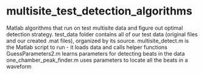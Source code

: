 # multisite_test_detection_algorithms
Matlab algorithms that run on test multisite data and figure out optimal detection strategy. 
test_data folder contains all of our test data (original files and our created .mat files), organized by its source. 
multisite_detect.m is the Matlab script to run - it loads data and calls helper functions
GuessParameters2.m learns parameters for detecting beats in the data
one_chamber_peak_finder.m uses parameters to locate all the beats in a waveform

